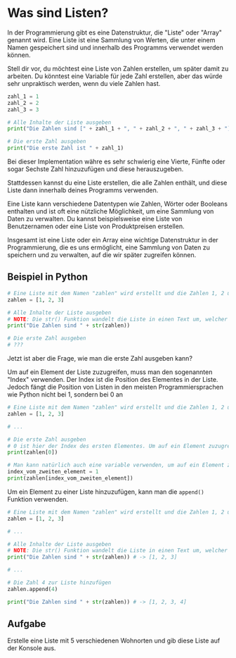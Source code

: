 # Was sind Listen?

In der Programmierung gibt es eine Datenstruktur, die "Liste" oder "Array" genannt wird.
Eine Liste ist eine Sammlung von Werten, die unter einem Namen gespeichert
sind und innerhalb des Programms verwendet werden können.

Stell dir vor, du möchtest eine Liste von Zahlen erstellen, um später damit zu arbeiten.
Du könntest eine Variable für jede Zahl erstellen, aber das würde sehr unpraktisch werden,
wenn du viele Zahlen hast.

```python
zahl_1 = 1
zahl_2 = 2
zahl_3 = 3

# Alle Inhalte der Liste ausgeben
print("Die Zahlen sind [" + zahl_1 + ", " + zahl_2 + ", " + zahl_3 + "]")

# Die erste Zahl ausgeben
print("Die erste Zahl ist " + zahl_1)
```

Bei dieser Implementation währe es sehr schwierig eine Vierte, Fünfte oder sogar Sechste Zahl hinzuzufügen
und diese herauszugeben.

Stattdessen kannst du eine Liste erstellen,
die alle Zahlen enthält, und diese Liste dann innerhalb deines Programms verwenden.

Eine Liste kann verschiedene Datentypen wie Zahlen, Wörter oder
Booleans enthalten und ist oft eine nützliche Möglichkeit, um eine
Sammlung von Daten zu verwalten. Du kannst beispielsweise eine Liste
von Benutzernamen oder eine Liste von Produktpreisen erstellen.

Insgesamt ist eine Liste oder ein Array eine wichtige Datenstruktur in der Programmierung,
die es uns ermöglicht, eine Sammlung von Daten zu speichern
und zu verwalten, auf die wir später zugreifen können.

## Beispiel in Python

```python
# Eine Liste mit dem Namen "zahlen" wird erstellt und die Zahlen 1, 2 und 3 werden hinzugefügt
zahlen = [1, 2, 3]

# Alle Inhalte der Liste ausgeben
# NOTE: Die str() Funktion wandelt die Liste in einen Text um, welcher von der print() Funktion ausgegeben werden kann
print("Die Zahlen sind " + str(zahlen))

# Die erste Zahl ausgeben
# ???
```

Jetzt ist aber die Frage, wie man die erste Zahl ausgeben kann?

Um auf ein Element der Liste zuzugreifen, muss man den sogenannten "Index" verwenden. Der Index ist die Position des
Elementes in der Liste. Jedoch fängt die Position von Listen in den meisten Programmiersprachen wie Python nicht bei 1,
sondern bei 0 an

```python
# Eine Liste mit dem Namen "zahlen" wird erstellt und die Zahlen 1, 2 und 3 werden hinzugefügt
zahlen = [1, 2, 3]

# ...

# Die erste Zahl ausgeben
# 0 ist hier der Index des ersten Elementes. Um auf ein Element zuzugreifen, muss man immer eckige Klammern [] verwenden.
print(zahlen[0])

# Man kann natürlich auch eine variable verwenden, um auf ein Element zuzugreifen
index_vom_zweiten_element = 1
print(zahlen[index_vom_zweiten_element])
```

Um ein Element zu einer Liste hinzuzufügen, kann man die `append()` Funktion verwenden.

```python
# Eine Liste mit dem Namen "zahlen" wird erstellt und die Zahlen 1, 2 und 3 werden hinzugefügt
zahlen = [1, 2, 3]

# ...

# Alle Inhalte der Liste ausgeben
# NOTE: Die str() Funktion wandelt die Liste in einen Text um, welcher von der print() Funktion ausgegeben werden kann
print("Die Zahlen sind " + str(zahlen)) # -> [1, 2, 3]

# ...

# Die Zahl 4 zur Liste hinzufügen
zahlen.append(4)

print("Die Zahlen sind " + str(zahlen)) # -> [1, 2, 3, 4]
```

## Aufgabe

Erstelle eine Liste mit 5 verschiedenen Wohnorten und gib diese Liste auf der Konsole aus.